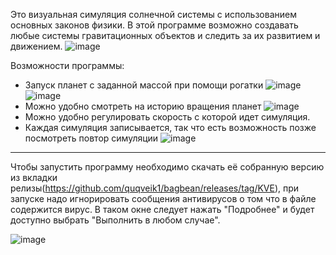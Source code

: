 Это визуальная симуляция солнечной системы с использованием основных законов физики. В этой программе возможно создавать любые системы гравитационных объектов и следить за их развитием и движением. 
![image](https://user-images.githubusercontent.com/64206443/182853577-0269e594-52b1-46cc-ba65-9547c9646e8c.png)

Возможности программы:
- Запуск планет с заданной массой при помощи рогатки
![image](https://user-images.githubusercontent.com/64206443/182853670-8112f76a-0e2f-4d05-85bb-b8b178089df2.png)
![image](https://user-images.githubusercontent.com/64206443/182853719-05588de0-d97f-482b-b4da-49f9d260c224.png)
- Можно удобно смотреть на историю вращения планет
![image](https://user-images.githubusercontent.com/64206443/182853804-b0dbff44-0d05-4a97-928c-f044a810f806.png)
- Можно удобно регулировать скорость с которой идет симуляция.
- Каждая симуляция записывается, так что есть возможность позже посмотреть повтор симуляции
![image](https://user-images.githubusercontent.com/64206443/182854210-536ad340-9bdf-4cbb-aeba-1da79017db26.png)
-----------------------------------------
Чтобы запустить программу необходимо скачать её собранную версию из вкладки релизы(https://github.com/quqveik1/bagbean/releases/tag/KVE),
при запуске надо игнорировать сообщения антивирусов о том что в файле содержится вирус.
В таком окне следует нажать "Подробнее" и будет доступно выбрать "Выполнить в любом случае".

![image](https://user-images.githubusercontent.com/64206443/182850947-0855e7db-f4b7-4635-a350-d6ce149e3541.png)

